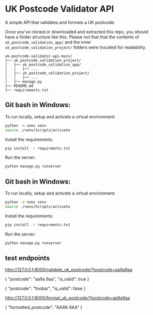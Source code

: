 # UK Postcode Validator API

A simple API that validates and formats a UK postcode.

Once you've cloned or downloaded and extracted this repo, you should have a folder structure like this. Please not that that the contents of `uk_postcode_validation_app/` and the inner `uk_postcode_validation_project/` folders were trucated for readability. 


```
uk-postcode-validator-api-main/
├── uk_postcode_validation_project/
│   ├── uk_postcode_validation_app/
│   │   ├── ...
│   ├── uk_postcode_validation_project/
│   │   ├── ...
│   ├── manage.py
├── README.md
├── requirements.txt
```

## Git bash in Windows:
To run locally, setup and activate a virtual environment:

```bash
python -m venv venv
source ./venv/Scripts/activate
```

Install the requirements:

```bash
pip install -r requirments.txt
```

Run the server:
```bash
python manage.py runserver
```

## Git bash in Windows:
To run locally, setup and activate a virtual environment:

```bash
python -m venv venv
source ./venv/Scripts/activate
```

Install the requirements:

```bash
pip install -r requirments.txt
```

Run the server:
```bash
python manage.py runserver
```



## test endpoints

http://127.0.0.1:8000/validate_uk_postcode/?postcode=aa9a9aa

{
	"postcode": "aa9a 9aa",
	"is_valid": true
}

{
	"postcode": "foobar",
	"is_valid": false
}


http://127.0.0.1:8000/format_uk_postcode/?postcode=aa9a9aa

{
	"formatted_postcode": "AA9A 9AA"
}

